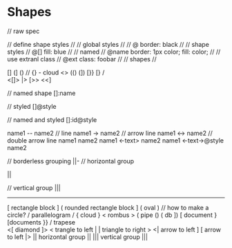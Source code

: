 # Shapes

// raw spec

// define shape styles
// 
// global styles
// 
//
@ border: black
//
// shape styles
//
@[] fill: blue
//
// named
//
@name border: 1px color; fill: color;
//
// use extranl class
//
@ext class: foobar
//
// shapes
//

[]
(]
()
//
{} - cloud
<>
(()
(])
[}}
[}
/\
<[]>
|>
[>>
<<]

// named shape
[]:name

// styled
[]@style

// named and styled
[]:id@style


name1 -- name2 // line
name1 -> name2 // arrow line
name1 <-> name2 // double arrow line
name1 <text-> name2 
name1 <-text> name2
name1 <-text->@style name2

// borderless grouping
||- // horizontal group 

||

// vertical group
|||



---


[ rectangle block ]
( rounded rectangle block ]
( oval ) // how to make a circle?
/ parallelogram /
{ cloud }
< rombus >
( pipe ()
( db ])
[ document }
[documents }}
/ trapese \
<[ diamond ]>
< trangle to left |
| triangle to right >
<| arrow to left ]
[ arrow to left |>
|| horizontal group ||
||| vertical group |||







